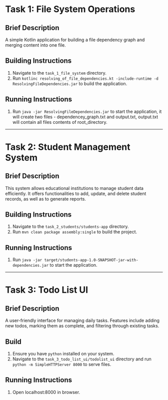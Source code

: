 # Task 1: File System Operations

## Brief Description
A simple Kotlin application for building a file dependency graph and merging content into one file.

## Building Instructions
1. Navigate to the `task_1_file_system` directory.
2. Run `kotlinc resolving_of_file_dependencies.kt -include-runtime -d ResolvingFileDependencies.jar` to build the application.

## Running Instructions
1. Run `java -jar ResolvingFileDependencies.jar` to start the application,
it will create two files - dependencey_graph.txt and output.txt, output.txt will contain all files contents of root_directory.

---

# Task 2: Student Management System

## Brief Description
This system allows educational institutions to manage student data efficiently. It offers functionalities to add, update, and delete student records, as well as to generate reports.

## Building Instructions
1. Navigate to the `task_2_students/students-app` directory.
2. Run `mvn clean package assembly:single` to build the project.

## Running Instructions
1. Run `java -jar target/students-app-1.0-SNAPSHOT-jar-with-dependencies.jar` to start the application.

---

# Task 3: Todo List UI

## Brief Description
A user-friendly interface for managing daily tasks. Features include adding new todos, marking them as complete, and filtering through existing tasks.

## Build
1. Ensure you have `python` installed on your system.
2. Navigate to the `task_3_todo_list_ui/todolist_ui` directory and run `python -m SimpleHTTPServer 8000` to serve files.

## Running Instructions
1. Open localhost:8000 in browser.


